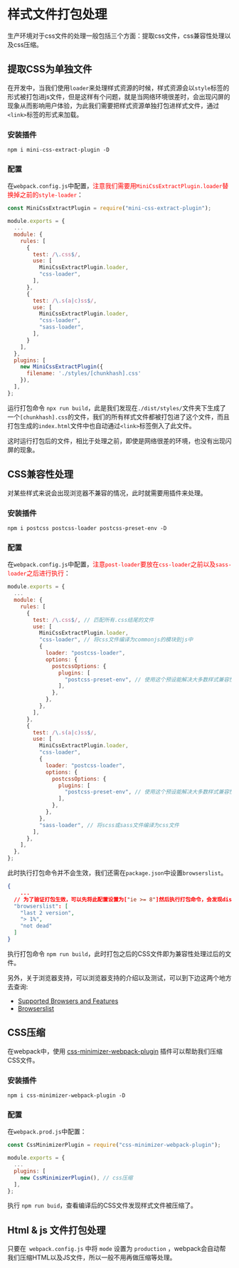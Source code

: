 # 样式文件打包处理

生产环境对于css文件的处理一般包括三个方面：提取css文件，css兼容性处理以及css压缩。



## 提取CSS为单独文件

在开发中，当我们使用`loader`来处理样式资源的时候，样式资源会以`style`标签的形式被打包进js文件，但是这样有个问题，就是当网络环境很差时，会出现闪屏的现象从而影响用户体验，为此我们需要把样式资源单独打包进样式文件，通过`<link>`标签的形式来加载。

### 安装插件

```text
npm i mini-css-extract-plugin -D
```

### 配置

在`webpack.config.js`中配置，<font color="red">注意我们需要用`MiniCssExtractPlugin.loader`替换掉之前的`style-loader`</font>：

```javascript
const MiniCssExtractPlugin = require("mini-css-extract-plugin");

module.exports = {
  ...
  module: {
    rules: [
      {
        test: /\.css$/,
        use: [
          MiniCssExtractPlugin.loader,
          "css-loader",
        ],
      },
      {
        test: /\.s(a|c)ss$/,
        use: [
          MiniCssExtractPlugin.loader,
          "css-loader",
          "sass-loader",
        ],
      }
    ],
  },
  plugins: [
    new MiniCssExtractPlugin({
      filename: './styles/[chunkhash].css'
    }),
  ],
};

```

运行打包命令 `npx run build`，此是我们发现在`./dist/styles/`文件夹下生成了一个`[chunkhash].css`的文件，我们的所有样式文件都被打包进了这个文件，而且打包生成的`index.html`文件中也自动通过`<link>`标签倒入了此文件。

这时运行打包后的文件，相比于处理之前，即使是网络很差的环境，也没有出现闪屏的现象。



## CSS兼容性处理

对某些样式来说会出现浏览器不兼容的情况，此时就需要用插件来处理。

### 安装插件

```text
npm i postcss postcss-loader postcss-preset-env -D
```

### 配置

在`webpack.config.js`中配置，<font color="red">注意`post-loader`要放在`css-loader`之前以及`sass-loader`之后进行执行</font>：

```javascript
module.exports = {
  ...
  module: {
    rules: [
      {
        test: /\.css$/, // 匹配所有.css结尾的文件
        use: [
          MiniCssExtractPlugin.loader,
          "css-loader", // 将css文件编译为commonjs的模块到js中
          {
            loader: "postcss-loader",
            options: {
              postcssOptions: {
                plugins: [
                  "postcss-preset-env", // 使用这个预设能解决大多数样式兼容性问题
                ],
              },
            },
          },
        ],
      },
      {
        test: /\.s(a|c)ss$/,
        use: [
          MiniCssExtractPlugin.loader,
          "css-loader",
          {
            loader: "postcss-loader",
            options: {
              postcssOptions: {
                plugins: [
                  "postcss-preset-env", // 使用这个预设能解决大多数样式兼容性问题
                ],
              },
            },
          },
          "sass-loader", // 将scss或sass文件编译为css文件
        ],
      },
    ],
  },
};
```

此时执行打包命令并不会生效，我们还需在`package.json`中设置`browserslist`。

```json
{
	...
  // 为了验证打包生效，可以先将此配置设置为["ie >= 8"]然后执行打包命令，会发现display: flex被编译成了display: -ms-flexbox; 
  "browserslist": [
    "last 2 version",
    "> 1%",
    "not dead"
  ]
}
```

执行打包命令 `npm run build`，此时打包之后的CSS文件即为兼容性处理过后的文件。

另外，关于浏览器支持，可以浏览器支持的介绍以及测试，可以到下边这两个地方去查询: 

* [Supported Browsers and Features](https://create-react-app.dev/docs/supported-browsers-features/)
* [Browserslist](https://browserslist.dev/) 



## CSS压缩

在webpack中，使用 [css-minimizer-webpack-plugin](https://webpack.js.org/plugins/css-minimizer-webpack-plugin/#root) 插件可以帮助我们压缩CSS文件。

### 安装插件

```text
npm i css-minimizer-webpack-plugin -D
```

### 配置

在`webpack.prod.js`中配置：

```javascript
const CssMinimizerPlugin = require("css-minimizer-webpack-plugin");

module.exports = {
  ...
  plugins: [
    new CssMinimizerPlugin(), // css压缩
  ],
};
```

执行 `npm run buid`，查看编译后的CSS文件发现样式文件被压缩了。

## Html & js 文件打包处理

只要在` webpack.config.js` 中将 `mode` 设置为 `production` ，webpack会自动帮我们压缩HTML以及JS文件，所以一般不用再做压缩等处理。